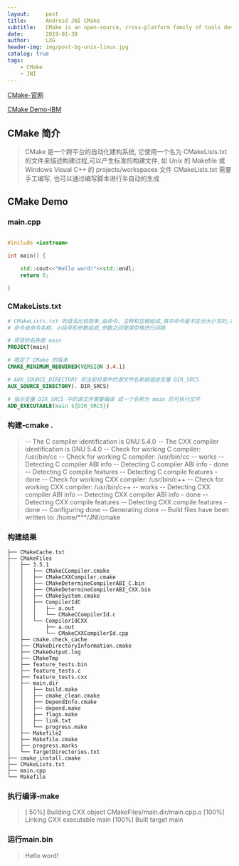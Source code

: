```yaml
---
layout:     post
title:      Android JNI CMake
subtitle:   CMake is an open-source, cross-platform family of tools designed to build, test and package software.
date:       2019-01-30
author:     LXG
header-img: img/post-bg-unix-linux.jpg
catalog: true
tags:
    - CMake
    - JNI
---
```


[CMake-官网](https://cmake.org/)

[CMake Demo-IBM](https://www.ibm.com/developerworks/cn/linux/l-cn-cmake/index.html)

## CMake 简介

> CMake 是一个跨平台的自动化建构系统, 它使用一个名为 CMakeLists.txt 的文件来描述构建过程,可以产生标准的构建文件, 如 Unix 的 Makefile 或Windows Visual C++ 的 projects/workspaces
> 文件 CMakeLists.txt 需要手工编写, 也可以通过编写脚本进行半自动的生成

## CMake Demo

### main.cpp

```c++

#include <iostream>

int main() {

    std::cout<<"Hello word!"<<std::endl;
    return 0;

}

```

### CMakeLists.txt

```cmake
# CMakeLists.txt 的语法比较简单,由命令、注释和空格组成,其中命令是不区分大小写的,符号"#"后面的内容被认为是注释。
# 命令由命令名称、小括号和参数组成,参数之间使用空格进行间隔

# 项目的名称是 main
PROJECT(main)

# 限定了 CMake 的版本
CMAKE_MINIMUM_REQUIRED(VERSION 3.4.1)

# AUX_SOURCE_DIRECTORY 将当前目录中的源文件名称赋值给变量 DIR_SRCS
AUX_SOURCE_DIRECTORY(. DIR_SRCS)

# 指示变量 DIR_SRCS 中的源文件需要编译 成一个名称为 main 的可执行文件
ADD_EXECUTABLE(main ${DIR_SRCS})

```

### 构建-cmake .

> -- The C compiler identification is GNU 5.4.0
> -- The CXX compiler identification is GNU 5.4.0
> -- Check for working C compiler: /usr/bin/cc
> -- Check for working C compiler: /usr/bin/cc -- works
> -- Detecting C compiler ABI info
> -- Detecting C compiler ABI info - done
> -- Detecting C compile features
> -- Detecting C compile features - done
> -- Check for working CXX compiler: /usr/bin/c++
> -- Check for working CXX compiler: /usr/bin/c++ -- works
> -- Detecting CXX compiler ABI info
> -- Detecting CXX compiler ABI info - done
> -- Detecting CXX compile features
> -- Detecting CXX compile features - done
> -- Configuring done
> -- Generating done
> -- Build files have been written to: /home/***/JNI/cmake

### 构建结果

```
├── CMakeCache.txt
├── CMakeFiles
│   ├── 3.5.1
│   │   ├── CMakeCCompiler.cmake
│   │   ├── CMakeCXXCompiler.cmake
│   │   ├── CMakeDetermineCompilerABI_C.bin
│   │   ├── CMakeDetermineCompilerABI_CXX.bin
│   │   ├── CMakeSystem.cmake
│   │   ├── CompilerIdC
│   │   │   ├── a.out
│   │   │   └── CMakeCCompilerId.c
│   │   └── CompilerIdCXX
│   │       ├── a.out
│   │       └── CMakeCXXCompilerId.cpp
│   ├── cmake.check_cache
│   ├── CMakeDirectoryInformation.cmake
│   ├── CMakeOutput.log
│   ├── CMakeTmp
│   ├── feature_tests.bin
│   ├── feature_tests.c
│   ├── feature_tests.cxx
│   ├── main.dir
│   │   ├── build.make
│   │   ├── cmake_clean.cmake
│   │   ├── DependInfo.cmake
│   │   ├── depend.make
│   │   ├── flags.make
│   │   ├── link.txt
│   │   └── progress.make
│   ├── Makefile2
│   ├── Makefile.cmake
│   ├── progress.marks
│   └── TargetDirectories.txt
├── cmake_install.cmake
├── CMakeLists.txt
├── main.cpp
└── Makefile
```

### 执行编译-make

> [ 50%] Building CXX object CMakeFiles/main.dir/main.cpp.o
> [100%] Linking CXX executable main
> [100%] Built target main

### 运行main.bin

> Hello word!




